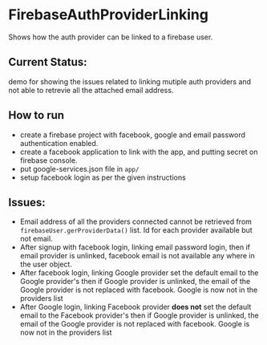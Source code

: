 # FirebaseAuthProviderLinking
Shows how the auth provider can be linked to a firebase user. 

## Current Status: 

demo for showing the issues related to linking mutiple auth providers and not able to retrevie all the attached email address.

## How to run

- create a  firebase project with facebook, google and email password authentication enabled.
- create a facebook application to link with the app, and putting secret on firebase console.
- put google-services.json file in `app/`
- setup facebook login as per the given instructions

## Issues:
- Email address of all the providers connected cannot be retrieved from `firebaseUser.gerProviderData()` list. Id for each provider available but not email.
- After signup with facebook login, linking email password login, then if email provider is unlinked, facebook email is not available 
any where in the user object.
- After facebook login, linking Google provider set the default email to the Google provider's
then if Google provider is unlinked, the email of the Google provider is not replaced with facebook. Google is now not in the providers list
- After Google login, linking Facebook provider **does not** set the default email to the Facebook provider's
  then if Google provider is unlinked, the email of the Google provider is not replaced with facebook. Google is now not in the providers list




